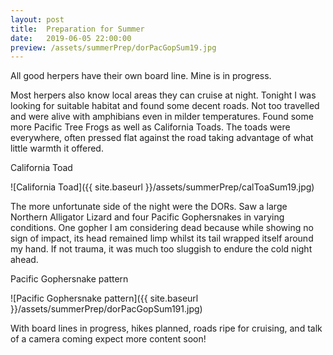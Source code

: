 ```yaml
---
layout: post
title:  Preparation for Summer
date:   2019-06-05 22:00:00
preview: /assets/summerPrep/dorPacGopSum19.jpg
---
```

All good herpers have their own board line. Mine is in progress.

Most herpers also know local areas they can cruise at night. Tonight I was looking for suitable habitat and found some decent roads. Not too travelled and were alive with amphibians even in milder temperatures. Found some more Pacific Tree Frogs as well as California Toads. The toads were everywhere, often pressed flat against the road taking advantage of what little warmth it offered. 

California Toad

![California Toad]({{ site.baseurl }}/assets/summerPrep/calToaSum19.jpg)

The more unfortunate side of the night were the DORs. Saw a large Northern Alligator Lizard and four Pacific Gophersnakes in varying conditions. One gopher I am considering dead because while showing no sign of impact, its head remained limp whilst its tail wrapped itself around my hand. If not trauma, it was much too sluggish to endure the cold night ahead.

Pacific Gophersnake pattern

![Pacific Gophersnake pattern]({{ site.baseurl }}/assets/summerPrep/dorPacGopSum191.jpg)

With board lines in progress, hikes planned, roads ripe for cruising, and talk of a camera coming expect more content soon!